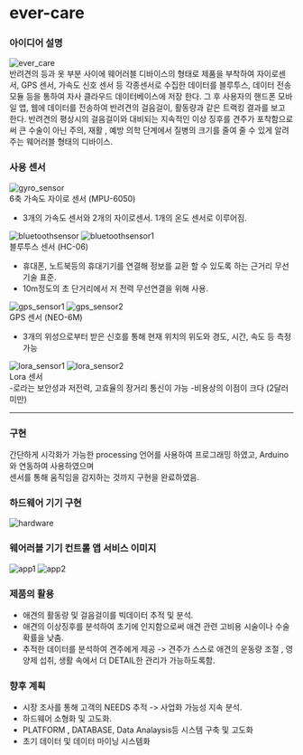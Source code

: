# ever-care      
   
   
### 아이디어 설명   
![ever_care](https://user-images.githubusercontent.com/88263745/152624372-933b8a6e-3b71-4659-b09d-0a36e2d41897.png)   
반려견의 등과 옷 부분 사이에 웨어러블 디바이스의 형태로 제품을 부착하여 자이로센서, GPS 센서, 가속도 신호 센서 등 각종센서로 수집한 데이터를 블루투스, 데이터 전송 모듈 등을 통하여 자사 클라우드 데이터베이스에 저장 한다. 그 후 사용자의 핸드폰 모바일 앱, 웹에 데이터를 전송하여 반려견의 걸음걸이, 활동량과 같은 트랙킹 결과를 보고 한다. 반려견의 평상시의 걸음걸이와 대비되는 지속적인 이상 징후를 견주가 포착함으로써 큰 수술이 아닌 주의, 재활 , 예방 의학 단계에서 질병의 크기를 줄여 줄 수 있게 알려주는 웨어러블 형태의 디바이스.


### 사용 센서   
![gyro_sensor](https://user-images.githubusercontent.com/88263745/152624756-032b9e1a-b0f2-47e7-a4dd-aae469370d41.png)  
6축 가속도 자이로 센서 (MPU-6050)  
- 3개의 가속도 센서와 2개의 자이로센서. 1개의 온도 센서로 이루어짐.  


![bluetoothsensor](https://user-images.githubusercontent.com/88263745/152624762-2b6aa3a7-f698-41c7-92f2-313834b44f18.png) ![bluetoothsensor1](https://user-images.githubusercontent.com/88263745/152624766-e2fb488f-06fd-4712-a4ff-ddbc697c5495.png)  
블루투스 센서 (HC-06)  
- 휴대폰, 노트북등의 휴대기기를 연결해 정보를 교환 할 수 있도록 하는 근거리 무선 기술 표준.  
- 10m정도의 초 단거리에서 저 전력 무선연결을 위해 사용.


![gps_sensor1](https://user-images.githubusercontent.com/88263745/152624774-4e5f7de9-5519-4528-8993-36a702cbeab4.png) ![gps_sensor2](https://user-images.githubusercontent.com/88263745/152624779-e817837c-da96-43f7-8dc6-486b4b1ad201.png)  
GPS 센서 (NEO-6M)  
- 3개의 위성으로부터 받은 신호를 통해 현재 위치의 위도와 경도, 시간, 속도 등 측정 가능 


![lora_sensor1](https://user-images.githubusercontent.com/88263745/152624788-74bbf1dd-00f4-412e-9cc6-1de54fef2de7.png) ![lora_sensor2](https://user-images.githubusercontent.com/88263745/152624789-bb2e66a8-6230-4984-a70a-4882faca6942.png)  
Lora 센서  
-로라는 보안성과 저전력, 고효율의 장거리 통신이 가능
-비용상의 이점이 크다 (2달러 미만)
***

### 구현
간단하게 시각화가 가능한 processing 언어를 사용하여 프로그래밍 하였고, Arduino와 연동하여 사용하였으며  
센서를 통해 움직임을 감지하는 것까지 구현을 완료하였음.

### 하드웨어 기기 구현  
![hardware](https://user-images.githubusercontent.com/88263745/152625955-032f68ad-3233-4d26-9c94-08b37280abd7.jpg)


### 웨어러블 기기 컨트롤 앱 서비스 이미지  


![app1](https://user-images.githubusercontent.com/88263745/152625972-6033c800-1696-4e98-9600-d97f787f517b.jpg) 
![app2](https://user-images.githubusercontent.com/88263745/152625975-05a60015-d0be-400e-abf7-66c9cde0c85a.jpg)


### 제품의 활용  
- 애견의 활동량 및 걸음걸이를 빅데이터 추적 및 분석.
- 애견의 이상징후를 분석하여 초기에 인지함으로써 애견 관련 고비용 시술이나 수술 확률을 낮춤.
- 추적한 데이터를 분석하여 견주에게 제공 -> 견주가 스스로 애견의 운동량 조절 , 영양제 섭취, 생활 속에서 더 DETAIL한  관리가 가능하도록함.


### 향후 계획  
- 시장 조사를 통해 고객의 NEEDS 추적 -> 사업화 가능성 지속 분석.
- 하드웨어 소형화 및 고도화.
- PLATFORM , DATABASE, Data Analaysis등 시스템 구축 및 고도화  
- 초기 데이터 및 데이터 마이닝 시스템화
